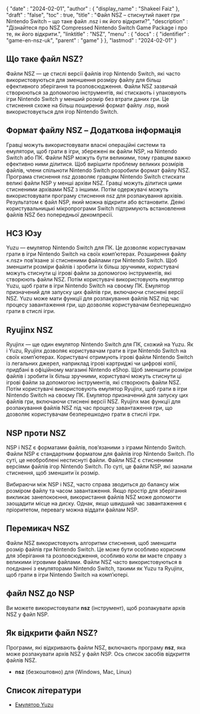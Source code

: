 {
  "date" : "2024-02-01",
  "author" : {
    "display_name" : "Shakeel Faiz"
},
  "draft" : "false",
  "toc" : true,
  "title" : "Файл NSZ – стиснутий пакет гри Nintendo Switch – що таке файл .nsz і як його відкрити?",
  "description" : "Дізнайтеся про NSZ Compressed Nintendo Switch Game Package і про те, як його відкрити.",
  "linktitle" : "NSZ",
  "menu" : {
    "docs" : {
      "identifier" : "game-en-nsz-uk",
      "parent" : "game"
}
},
  "lastmod" : "2024-02-01"
}

## Що таке файл NSZ?

Файли NSZ — це стислі версії файлів ігор Nintendo Switch, які часто використовуються для зменшення розміру файлу для більш ефективного зберігання та розповсюдження. Файли NSZ зазвичай створюються за допомогою інструментів, які стискають і упаковують ігри Nintendo Switch у менший розмір без втрати даних гри. Це стиснення схоже на більш поширений формат файлу .nsp, який використовується для ігор Nintendo Switch.

## Формат файлу NSZ – Додаткова інформація

Гравці можуть використовувати власні операційні системи та емулятори, щоб грати в ігри, збережені як файли NSP, на Nintendo Switch або ПК. Файли NSP можуть бути великими, тому гравцям важко ефективно ними ділитися. Щоб вирішити проблему великих розмірів файлів, члени спільноти Nintendo Switch розробили формат файлу NSZ. Програма стиснення nsz дозволяє гравцям Nintendo Switch стискати великі файли NSP у менші архіви NSZ. Гравці можуть ділитися цими стисненими архівами NSZ з іншими. Потім одержувачі можуть використовувати програму стиснення nsz для розпакування архівів. Результатом є файл NSP, який можна відкрити або встановити. Деякі користувальницькі мікропрограми Switch підтримують встановлення файлів NSZ без попередньої декомпресії.

## НСЗ Юзу

Yuzu — емулятор Nintendo Switch для ПК. Це дозволяє користувачам грати в ігри Nintendo Switch на своїх комп’ютерах. Розширення файлу «.nsz» пов’язане зі стисненими файлами гри Nintendo Switch. Щоб зменшити розміри файлів і зробити їх більш зручними, користувачі можуть стиснути ці ігрові файли за допомогою інструментів, які створюють файли NSZ. Потім користувачі використовують емулятор Yuzu, щоб грати в ігри Nintendo Switch на своєму ПК. Емулятор призначений для запуску цих файлів гри, включаючи стиснені версії NSZ. Yuzu може мати функції для розпакування файлів NSZ під час процесу завантаження гри, що дозволяє користувачам безперешкодно грати в стислі ігри.

## Ryujinx NSZ

Ryujinx — ще один емулятор Nintendo Switch для ПК, схожий на Yuzu. Як і Yuzu, Ryujinx дозволяє користувачам грати в ігри Nintendo Switch на своїх комп’ютерах. Користувачі отримують ігрові файли Nintendo Switch із легальних джерел, наприклад ігрові картриджі чи цифрові копії, придбані в офіційному магазині Nintendo eShop. Щоб зменшити розміри файлів і зробити їх більш зручними, користувачі можуть стиснути ці ігрові файли за допомогою інструментів, які створюють файли NSZ. Потім користувачі використовують емулятор Ryujinx, щоб грати в ігри Nintendo Switch на своєму ПК. Емулятор призначений для запуску цих файлів гри, включаючи стиснені версії NSZ. Ryujinx має функції для розпакування файлів NSZ під час процесу завантаження гри, що дозволяє користувачам безперешкодно грати в стислі ігри.

## NSP проти NSZ

NSP і NSZ є форматами файлів, пов’язаними з іграми Nintendo Switch. Файли NSP є стандартним форматом для файлів ігор Nintendo Switch. По суті, це необроблені нестиснуті файли. Файли NSZ є стисненими версіями файлів ігор Nintendo Switch. По суті, це файли NSP, які зазнали стиснення, щоб зменшити їх розмір.

Вибираючи між NSP і NSZ, часто справа зводиться до балансу між розміром файлу та часом завантаження. Якщо простір для зберігання викликає занепокоєння, використання файлів NSZ може допомогти заощадити місце на диску. Однак, якщо швидший час завантаження є пріоритетом, перевагу можна віддати файлам NSP.

## Перемикач NSZ	

Файли NSZ використовують алгоритми стиснення, щоб зменшити розмір файлів гри Nintendo Switch. Це може бути особливо корисним для зберігання та розповсюдження, особливо коли ви маєте справу з великими ігровими файлами. Файли NSZ часто використовуються в поєднанні з емуляторами Nintendo Switch, такими як Yuzu та Ryujinx, щоб грати в ігри Nintendo Switch на комп’ютері.

## файл NSZ до NSP

Ви можете використовувати **nsz** (інструмент), щоб розпакувати архів NSZ у файл NSP.

## Як відкрити файл NSZ?

Програми, які відкривають файли NSZ, включають програму **nsz**, яка може розпакувати архів NSZ у файл NSP. Ось список засобів відкриття файлів NSZ.

- **nsz** (безкоштовно) для (Windows, Mac, Linux)

## Список літератури
* [Емулятор Yuzu](https://en.wikipedia.org/wiki/Yuzu_(emulator))


